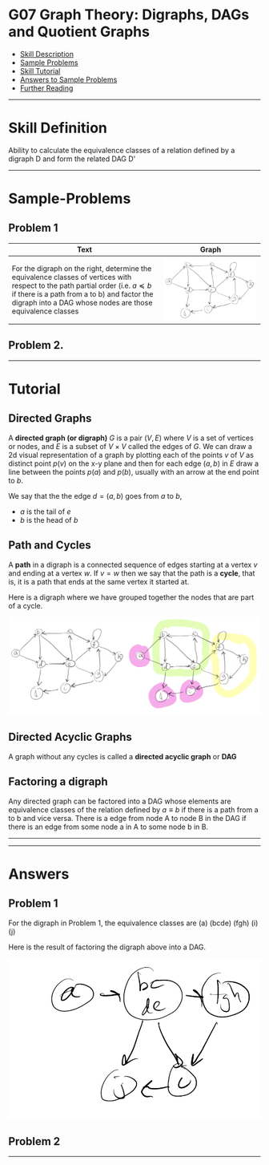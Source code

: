 # G07 Graph Theory: Digraphs, DAGs and Quotient Graphs


* [Skill Description](#skill-description)
* [Sample Problems](#Sample-Problems)
* [Skill Tutorial](#Tutorial)
* [Answers to Sample Problems](#Answers)
* [Further Reading](#Reading)

---


# Skill Definition
Ability to calculate the equivalence classes of a relation defined by a digraph D and form the related DAG D'



---

# Sample-Problems

## Problem 1
| Text | Graph |
|-|-|
|For the digraph on the right, determine the equivalence classes of vertices with respect to the path partial order (i.e. $a\preceq b$ if there is a path from a to b) and factor the digraph into a DAG whose nodes are those equivalence classes|![digraph2a](digraph2.png)|



## Problem 2.


---

# Tutorial


## Directed Graphs

A **directed graph (or digraph)** $G$ is a pair $(V,E)$ where $V$ is a set of vertices or nodes, and $E$ is a subset of $V \times V$ called the edges of $G$.
We can draw a 2d visual representation of a graph by plotting each of the points $v$ of $V$ as distinct point $p(v)$ on the x-y plane and then
for each edge $(a,b)$ in $E$ draw a line between the points $p(a)$ and $p(b)$, usually with an arrow at the end point to $b$. 

We say that the the edge $d=(a,b)$ goes from $a$ to $b$,
* $a$ is the tail of $e$
* $b$ is the head of $b$


## Path and Cycles
A **path** in a digraph is a connected sequence of edges starting at a vertex $v$ and ending at a vertex $w$.
If $v=w$ then we say that the path is a **cycle**, that is, it is a path that ends at the same vertex it started at.

Here is a digraph where we have grouped together the nodes that are part of a cycle.

![digraph2a](digraph2a.png)

## Directed Acyclic Graphs
A graph without any cycles is called a **directed acyclic graph** or **DAG**


## Factoring a digraph
Any directed graph can be factored into a DAG whose elements are equivalence classes of the relation
defined by $a\equiv b$ if there is a path from a to b and vice versa. There is a edge from node A to node B
in the DAG if there is an edge from some node a in A to some node b in B.




---
---

# Answers

## Problem 1
For the digraph in Problem 1, the equivalence classes are (a) (bcde) (fgh) (i) (j)

Here is the result of factoring the digraph above into a DAG.

![digraph2b](digraph2b.png)


## Problem 2


---
